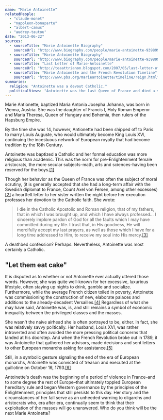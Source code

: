```yaml
---
name: "Marie Antoinette"
relatedPeople:
  - "claude-monet"
  - "napoleon-bonaparte"
  - "albert-camus"
  - "audrey-tautou"
date: "2013-06-22"
sources:
  - sourceTitle: "Marie Antoinette Biography"
    sourceUrl: "http://www.biography.com/people/marie-antoinette-9398996"
  - sourceTitle: "Marie Antoinette Biography"
    sourceUrl: "http://www.biography.com/people/marie-antoinette-9398996?page=2"
  - sourceTitle: "Last Letter of Marie-Antoinette"
    sourceUrl: "http://teaattrianon.blogspot.com/2007/05/last-letter-of-marie-antoinette.html"
  - sourceTitle: "Marie Antoinette and the French Revolution Timeline"
    sourceUrl: "http://www.pbs.org/marieantoinette/timeline/reign.html"
summaries:
  religion: "Antoinette was a devout Catholic."
  politicalViews: "Antoinette was the last Queen of France and died a symbol of the 18th Century Enlightenment."
---
```


Marie Antionette, baptized Maria Antonia Josepha Johanna, was born in Vienna, Austria. She was the daughter of Francis I, Holy Roman Emperor and Maria Theresa, Queen of Hungary and Bohemia, then rulers of the Hapsburg Empire.

By the time she was 14, however, Antionette had been shipped off to Paris to marry Louis Auguste, who would ultimately become King Louis XVI, continuing the incestuous network of European royalty that had become tradition by the 18th Century.

Antoinette was baptized a Catholic and her formal education was more religious than academic. This was the norm for pre-Enlightenment female aristocrats, the more secular subjects–math, arts and sciences–having been reserved for the boys.<a class="source-citation" href="#http%3A%2F%2Fwww.biography.com%2Fpeople%2Fmarie-antoinette-9398996" title="Marie Antoinette Biography">[1]</a>

Though her behavior as the Queen of France was often the subject of moral scrutiny, (it is generally accepted that she had a long-term affair with the Swedish diplomat to France, Count Axel von Fersen, among other excesses)<a class="source-citation" href="#http%3A%2F%2Fwww.biography.com%2Fpeople%2Fmarie-antoinette-9398996%3Fpage%3D2" title="Marie Antoinette Biography">[2]</a> a heartfelt letter to her sister written the night before her execution professes her devotion to the Catholic faith. She wrote:

>I die in the Catholic Apostolic and Roman religion, that of my fathers, that in which I was brought up, and which I have always professed… I sincerely implore pardon of God for all the faults which I may have committed during my life. I trust that, in His goodness, He will mercifully accept my last prayers, as well as those which I have for a long time addressed to Him, to receive my soul into His mercy.<a class="source-citation" href="#http%3A%2F%2Fteaattrianon.blogspot.com%2F2007%2F05%2Flast-letter-of-marie-antoinette.html" title="Last Letter of Marie-Antoinette">[3]</a>

A deathbed confession? Perhaps. Nevertheless, Antoinette was most certainly a Catholic.


## "Let them eat cake"

It is disputed as to whether or not Antoinette ever actually uttered those words. However, she was quite well-known for her excessive, luxurious lifestyle, often staying up nights to drink, gamble and socialize. Furthermore, while the average French citizen toiled in poverty, Antoinette was commissioning the construction of new, elaborate palaces and additions to the already-decadent Versailles.<a class="source-citation" href="#http%3A%2F%2Fwww.biography.com%2Fpeople%2Fmarie-antoinette-9398996%3Fpage%3D2" title="Marie Antoinette Biography">[4]</a> Regardless of what she may have said, Antoinette was, is, and still remains a symbol of economic inequality between the privileged classes and the masses. 

She wasn't the naive airhead she is often portrayed to be, either. In fact, she was relatively savvy politically. Her husband, Louis XVI, was rather introverted and often avoided the more pressing political concerns that landed at his doorstep. And when the French Revolution broke out in 1789, it was Antoinette that gathered her advisors, made decisions and sent letters to other European monarchs asking for assistance.<a class="source-citation" href="#http%3A%2F%2Fwww.biography.com%2Fpeople%2Fmarie-antoinette-9398996%3Fpage%3D2" title="Marie Antoinette Biography">[5]</a>

Still, in a symbolic gesture signaling the end of the era of European monarchs, Antoinette was convicted of treason and executed at the guillotine on October 16, 1793.<a class="source-citation" href="#http%3A%2F%2Fwww.pbs.org%2Fmarieantoinette%2Ftimeline%2Freign.html" title="Marie Antoinette and the French Revolution Timeline">[6]</a>

Antoinette's death was the beginning of a period of violence in France–and to some degree the rest of Europe–that ultimately toppled European hereditary rule and began Western governance by the principles of the Enlightenment, principles that still persists to this day. Her story and the circumstances of her fall serve as an unheeded warning to oligarchs and aristocrats who, era after era, continually seem to think that their exploitation of the masses will go unanswered. Who do you think will be the next Marie Antoinette?